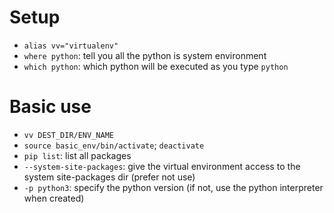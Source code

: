 # Setup

- `alias vv="virtualenv"`
- `where python`: tell you all the python is system environment
- `which python`: which python will be executed as you type `python`

# Basic use

- `vv DEST_DIR/ENV_NAME`
- `source basic_env/bin/activate`; `deactivate`
- `pip list`: list all packages
- `--system-site-packages`: give the virtual environment access to the system site-packages dir (prefer not use)
- `-p python3`: specify the python version (if not, use the python interpreter when created)
